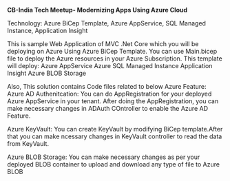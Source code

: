 **CB-India Tech Meetup- Modernizing Apps Using Azure Cloud**

Technology: Azure BiCep Template, Azure AppService, SQL Managed Instance, Application Insight

This is sample Web Application of MVC .Net Core which you will be deploying on Azure Using Azure BiCep Template. You can use Main.bicep file to deploy the Azure resources in your Azure Subscription. This template will deploy: Azure AppService Azure SQL Managed Instance Application Insight Azure BLOB Storage

Also, This solution contains Code files related to below Azure Feature: Azure AD Authenitcation: You can do AppRegistration for your deployed Azure AppService in your tenant. After doing the AppRegistration, you can make necessary changes in ADAuth COntroller to enable the Azure AD Feature.

Azure KeyVault: You can create KeyVault by modifying BiCep template.After that you can make ncessary changes in KeyVault controller to read the data from KeyVault.

Azure BLOB Storage: You can make necessary changes as per your deployed BLOB container to upload and download any type of file to Azure BLOB

